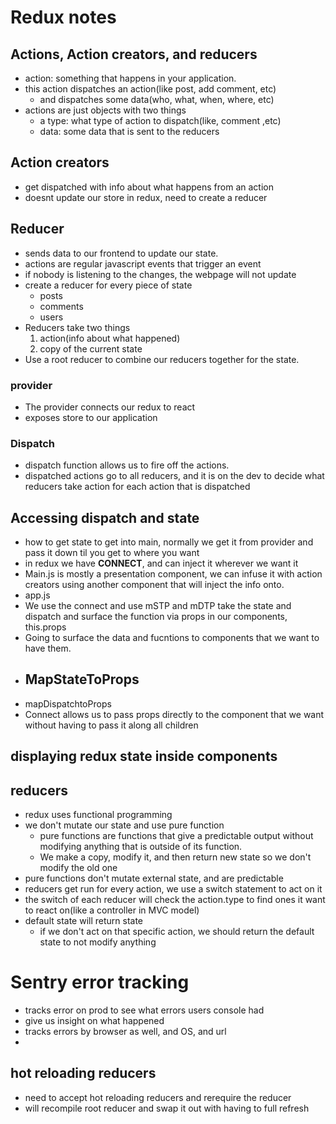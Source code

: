 # Redux notes
## Actions, Action creators, and reducers
- action: something that happens in your application.
- this action dispatches an action(like post, add comment, etc)
  - and dispatches some data(who, what, when, where, etc)
- actions are just objects with two things
  - a type: what type of action to dispatch(like, comment ,etc)
  - data: some data that is sent to the reducers

## Action creators
- get dispatched with info about what happens from an action
- doesnt update our store in redux, need to create a reducer

## Reducer
- sends data to our frontend to update our state.
- actions are regular javascript events that trigger an event
- if nobody is listening to the changes, the webpage will not update
- create a reducer for every piece of state
  - posts
  - comments
  - users
- Reducers take two things
    1. action(info about what happened)
    2. copy of the current state
- Use a root reducer to combine our reducers together for the state.


### provider
- The provider connects our redux to react
- exposes store to our application

### Dispatch
- dispatch function allows us to fire off the actions.
- dispatched actions go to all reducers, and it is on the dev to decide what reducers take action for each action that is dispatched


## Accessing dispatch and state
- how to get state to get into main, normally we get it from provider and pass it down til you get to where you want
- in redux we have **CONNECT**, and can inject it wherever we want it
- Main.js is mostly a presentation component, we can infuse it with action creators using another component that will inject the info onto.
- app.js
- We use the connect and use mSTP and mDTP take the state and dispatch and surface the function via props in our components, this.props
- Going to surface the data and fucntions to components that we want to have them.
- MapStateToProps
  - 
- mapDispatchtoProps
- Connect allows us to pass props directly to the component that we want without having to pass it along all children

## displaying redux state inside components

## reducers
-	redux uses functional programming
- we don't mutate our state and use pure function
  - pure functions are functions that give a predictable output without modifying anything that is outside of its function.
  - We make a copy, modify it, and then return new state so we don't modify the old one
- pure functions don't mutate external state, and are predictable
- reducers get run for every action, we use a switch statement to act on it
- the switch of each reducer will check the action.type to find ones it want to react on(like a controller in MVC model)
- default state will return state
  - if we don't act on that specific action, we should return the default state to not modify anything


# Sentry error tracking
- tracks error on prod to see what errors users console had
- give us insight on what happened
- tracks errors by browser as well, and OS, and url
- 

## hot reloading reducers
- need to accept hot reloading reducers and rerequire the reducer
- will recompile root reducer and swap it out with having to full refresh

